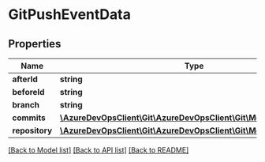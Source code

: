 # GitPushEventData

## Properties
Name | Type | Description | Notes
------------ | ------------- | ------------- | -------------
**afterId** | **string** |  | [optional] 
**beforeId** | **string** |  | [optional] 
**branch** | **string** |  | [optional] 
**commits** | [**\AzureDevOpsClient\Git\AzureDevOpsClient\Git\Model\GitCommit[]**](GitCommit.md) |  | [optional] 
**repository** | [**\AzureDevOpsClient\Git\AzureDevOpsClient\Git\Model\GitRepository**](GitRepository.md) |  | [optional] 

[[Back to Model list]](../README.md#documentation-for-models) [[Back to API list]](../README.md#documentation-for-api-endpoints) [[Back to README]](../README.md)


